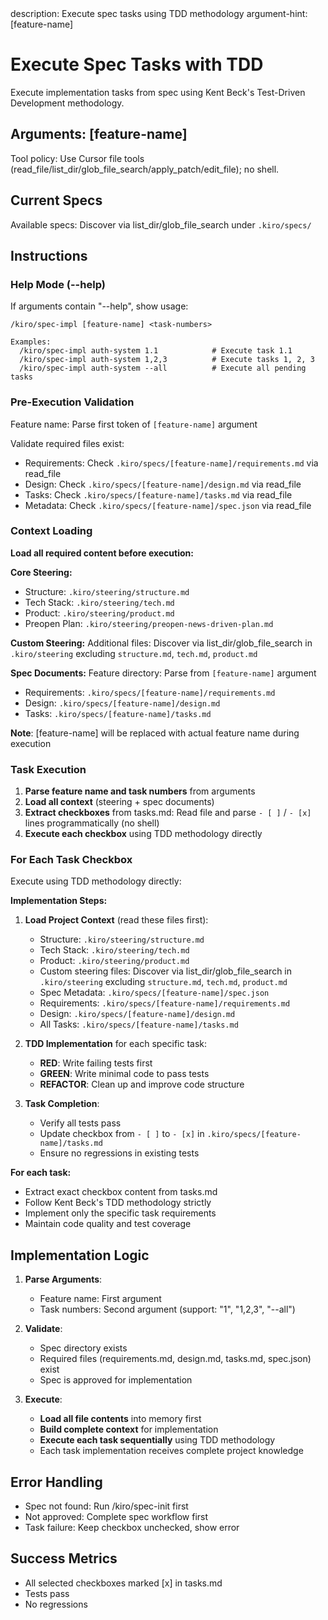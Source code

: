 <meta>
description: Execute spec tasks using TDD methodology
argument-hint: [feature-name] <task-numbers>
</meta>

# Execute Spec Tasks with TDD

Execute implementation tasks from spec using Kent Beck's Test-Driven Development methodology.

## Arguments: [feature-name]
Tool policy: Use Cursor file tools (read_file/list_dir/glob_file_search/apply_patch/edit_file); no shell.

## Current Specs
Available specs: Discover via list_dir/glob_file_search under `.kiro/specs/`

## Instructions

### Help Mode (--help)
If arguments contain "--help", show usage:
```
/kiro/spec-impl [feature-name] <task-numbers>

Examples:
  /kiro/spec-impl auth-system 1.1            # Execute task 1.1
  /kiro/spec-impl auth-system 1,2,3          # Execute tasks 1, 2, 3
  /kiro/spec-impl auth-system --all          # Execute all pending tasks
```

### Pre-Execution Validation
Feature name: Parse first token of `[feature-name]` argument

Validate required files exist:
- Requirements: Check `.kiro/specs/[feature-name]/requirements.md` via read_file
- Design: Check `.kiro/specs/[feature-name]/design.md` via read_file
- Tasks: Check `.kiro/specs/[feature-name]/tasks.md` via read_file
- Metadata: Check `.kiro/specs/[feature-name]/spec.json` via read_file

### Context Loading
**Load all required content before execution:**

**Core Steering:**
- Structure: `.kiro/steering/structure.md`
- Tech Stack: `.kiro/steering/tech.md`
- Product: `.kiro/steering/product.md`
- Preopen Plan: `.kiro/steering/preopen-news-driven-plan.md`

**Custom Steering:**
Additional files: Discover via list_dir/glob_file_search in `.kiro/steering` excluding `structure.md`, `tech.md`, `product.md`

**Spec Documents:**
Feature directory: Parse from `[feature-name]` argument
- Requirements: `.kiro/specs/[feature-name]/requirements.md`
- Design: `.kiro/specs/[feature-name]/design.md`
- Tasks: `.kiro/specs/[feature-name]/tasks.md`

**Note**: [feature-name] will be replaced with actual feature name during execution

### Task Execution
1. **Parse feature name and task numbers** from arguments
2. **Load all context** (steering + spec documents)
3. **Extract checkboxes** from tasks.md: Read file and parse `- [ ]` / `- [x]` lines programmatically (no shell)
4. **Execute each checkbox** using TDD methodology directly

### For Each Task Checkbox
Execute using TDD methodology directly:

**Implementation Steps:**
1. **Load Project Context** (read these files first):
   - Structure: `.kiro/steering/structure.md`
   - Tech Stack: `.kiro/steering/tech.md`
   - Product: `.kiro/steering/product.md`
   - Custom steering files: Discover via list_dir/glob_file_search in `.kiro/steering` excluding `structure.md`, `tech.md`, `product.md`
   - Spec Metadata: `.kiro/specs/[feature-name]/spec.json`
   - Requirements: `.kiro/specs/[feature-name]/requirements.md`
   - Design: `.kiro/specs/[feature-name]/design.md`
   - All Tasks: `.kiro/specs/[feature-name]/tasks.md`

2. **TDD Implementation** for each specific task:
   - **RED**: Write failing tests first
   - **GREEN**: Write minimal code to pass tests
   - **REFACTOR**: Clean up and improve code structure

3. **Task Completion**:
   - Verify all tests pass
   - Update checkbox from `- [ ]` to `- [x]` in `.kiro/specs/[feature-name]/tasks.md`
   - Ensure no regressions in existing tests

**For each task:**
- Extract exact checkbox content from tasks.md
- Follow Kent Beck's TDD methodology strictly
- Implement only the specific task requirements
- Maintain code quality and test coverage

## Implementation Logic

1. **Parse Arguments**:
   - Feature name: First argument
   - Task numbers: Second argument (support: "1", "1,2,3", "--all")

2. **Validate**:
   - Spec directory exists
   - Required files (requirements.md, design.md, tasks.md, spec.json) exist
   - Spec is approved for implementation

3. **Execute**:
   - **Load all file contents** into memory first
   - **Build complete context** for implementation
   - **Execute each task sequentially** using TDD methodology
   - Each task implementation receives complete project knowledge

## Error Handling

- Spec not found: Run /kiro/spec-init first
- Not approved: Complete spec workflow first
- Task failure: Keep checkbox unchecked, show error

## Success Metrics

- All selected checkboxes marked [x] in tasks.md
- Tests pass
- No regressions